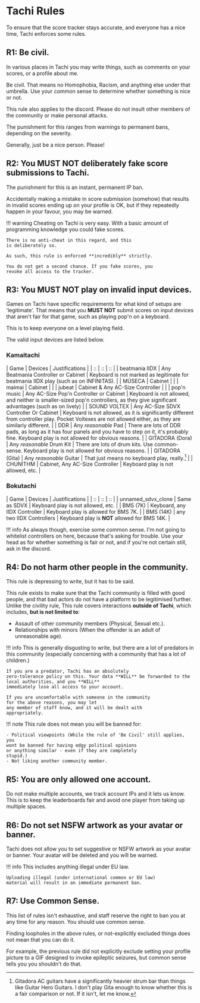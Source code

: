 # Tachi Rules

To ensure that the score tracker stays accurate,
and everyone has a nice time, Tachi enforces some
rules.

## R1: Be civil.

In various places in Tachi you may write things, such
as comments on your scores, or a profile about me.

Be civil. That means no Homophobia, Racism, and anything
else under that umbrella. Use your common sense to determine
whether something is nice or not.

This rule also applies to the discord. Please do not insult
other members of the community or make personal attacks.

The punishment for this ranges from warnings to permanent bans, depending on the severity.

Generally, just be a nice person. Please!

## R2: You **MUST NOT** deliberately fake score submissions to Tachi.

The punishment for this is an instant, permanent
IP ban.

Accidentally making a mistake in score submission (somehow)
that results in invalid scores ending up on your profile
is OK, but if they repeatedly happen in your favour, you
may be warned.

!!! warning
	Cheating on Tachi is very easy. With a basic
	amount of programming knowledge you could fake
	scores.

	There is no anti-cheat in this regard, and this
	is deliberately so.

	As such, this rule is enforced **incredibly** strictly.

	You do not get a second chance. If you fake scores, you
	revoke all access to the tracker.

## R3: You **MUST NOT** play on invalid input devices.

Games on Tachi have specific requirements for what kind of
setups are 'legitimate'. That means that you **MUST NOT**
submit scores on input devices that aren't fair for
that game, such as playing pop'n on a keyboard.

This is to keep everyone on a level playing field.

The valid input devices are listed below.

### Kamaitachi

| Game | Devices | Justifications |
| :: | :: | :: |
| beatmania IIDX | Any Beatmania Controller or Cabinet | Keyboard is not marked as legitimate for beatmania IIDX play (such as on INFINITAS). |
| MÚSECA | Cabinet | |
| maimai | Cabinet | |
| jubeat | Cabinet & Any AC-Size Controller | |
| pop'n music | Any AC-Size Pop'n Controller or Cabinet | Keyboard is not allowed, and neither is smaller-sized pop'n controllers, as they give significant advantages (such as on lively) |
| SOUND VOLTEX | Any AC-Size SDVX Controller Or Cabinet | Keyboard is not allowed, as it is significantly different from controller play. Pocket Voltexes are not allowed either, as they are similarly different. |
| DDR | Any *reasonable* Pad | There are lots of DDR pads, as long as it has four panels and you have to step on it, it's probably fine. Keyboard play is not allowed for obvious reasons. |
| GITADORA (Dora) | Any *reasonable* Drum Kit | There are lots of drum kits. Use common-sense. Keyboard play is not allowed for obvious reasons. |
| GITADORA (Gita) | Any *reasonable* Guitar | That just means no keyboard play, really.[^1] |
| CHUNITHM | Cabinet, Any AC-Size Controller | Keyboard play is not allowed, etc. |

### Bokutachi

| Game | Devices | Justifications |
| :: | :: | :: |
| unnamed_sdvx_clone | Same as SDVX | Keyboard play is not allowed, etc. |
| BMS (7K) | Keyboard, any IIDX Controller | Keyboard play is allowed for BMS 7K. |
| BMS (14K) | any two IIDX Controllers | Keyboard play is **NOT** allowed for BMS 14K. |

!!! info
	As always though, exercise some common sense. I'm not going to whitelist controllers on here, because that's asking for trouble. Use your head as for whether something is fair or not, and if you're not certain still, ask in the discord.

## R4: Do not harm other people in the community.

This rule is depressing to write, but it has to be said.

This rule exists to make sure that the Tachi community is
filled with good people, and that bad actors do not have
a platform to be legitimised further. Unlike the civility
rule, This rule covers interactions **outside of Tachi**,
which includes, **but is not limited to**:

- Assault of other community members (Physical, Sexual etc.).
- Relationships with minors (When the offender is an adult of unreasonable age).

!!! info
	This is generally disgusting to write, but there are
	a lot of predators in this community (especially
	concerning with a community that has a lot of children.)

	If you are a predator, Tachi has an absolutely
	zero-tolerance policy on this. Your data **WILL** be forwarded to the local authorities, and you **WILL**
	immediately lose all access to your account.

	If you are uncomfortable with someone in the community
	for the above reasons, you may let
	any member of staff know, and it will be dealt with
	appropriately.

!!! note
	This rule does not mean you will be banned for:

	- Political viewpoints (While the rule of 'Be Civil' still applies, you
	wont be banned for having edgy political opinions
	or anything similar - even if they are completely
	stupid.)
	- Not liking another community member.

## R5: You are only allowed one account.

Do not make multiple accounts, we track account IPs and it
lets us know. This is to keep the leaderboards fair
and avoid one player from taking up multiple spaces.

## R6: Do not set NSFW artwork as your avatar or banner.

Tachi does not allow you to set suggestive or NSFW
artwork as your avatar or banner. Your avatar will be
deleted and you will be warned.

!!! info
	This includes anything illegal under EU law.

	Uploading illegal (under international common or EU law)
	material will result in an immediate permanent ban.

## R7: Use Common Sense.

This list of rules isn't exhaustive, and staff reserve the
right to ban you at any time for any reason. You should use
common sense.

Finding loopholes in the above rules, or not-explicitly
excluded things does not mean that you can do it.

For example, the previous rule did not explicitly exclude
setting your profile picture to a GIF designed to invoke
epileptic seizures, but common sense tells you you shouldn't do that.

[^1]: Gitadora AC guitars have a significantly heavier strum bar than things like Guitar Hero Guitars. I don't play Gita enough to know whether this is a fair comparison or not. If it isn't, let me know.